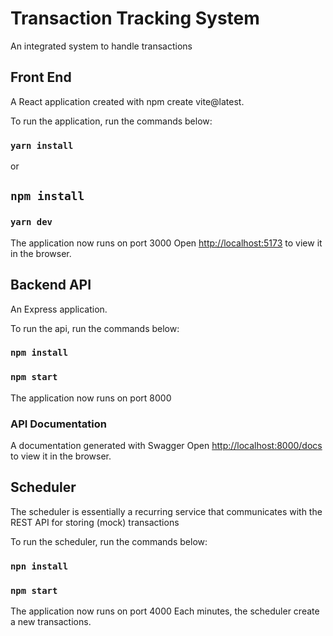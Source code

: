 # Transaction Tracking System

An integrated system to handle transactions

## Front End

A React application created with npm create vite@latest.

To run the application, run the commands below:

### `yarn install` 
or 
## `npm install`
### `yarn dev`

The application now runs on port 3000
Open [http://localhost:5173](http://localhost:5173) to view it in the browser.

## Backend API

An Express application.

To run the api, run the commands below:

### `npm install`
### `npm start`

The application now runs on port 8000

### API Documentation

A documentation generated with Swagger
Open [http://localhost:8000/docs](http://localhost:8000/docs) to view it in the browser.

## Scheduler

The scheduler is essentially a recurring service that communicates with the REST API for storing
(mock) transactions

To run the scheduler, run the commands below:

### `npn install`
### `npm start`

The application now runs on port 4000
Each minutes, the scheduler create a new transactions.